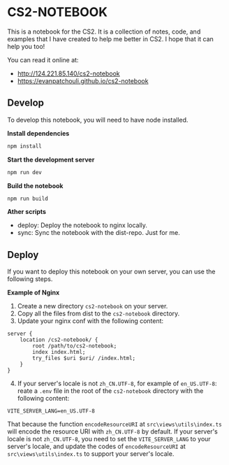 # CS2-NOTEBOOK

This is a notebook for the CS2. It is a collection of notes, code, and examples that I have created to help me better in CS2. I hope that it can help you too!

You can read it online at:

- <http://124.221.85.140/cs2-notebook>
- <https://evanpatchouli.github.io/cs2-notebook>

## Develop

To develop this notebook, you will need to have node installed.

**Install dependencies**

```bash
npm install
```

**Start the development server**

```bash
npm run dev
```

**Build the notebook**

```bash
npm run build
```

**Ather scripts**

- deploy: Deploy the notebook to nginx locally.
- sync: Sync the notebook with the dist-repo. Just for me.

## Deploy

If you want to deploy this notebook on your own server, you can use the following steps.

**Example of Nginx**

1. Create a new directory `cs2-notebook` on your server.
2. Copy all the files from dist to the `cs2-notebook` directory.
3. Update your nginx conf with the following content:

```nginx
server {
    location /cs2-notebook/ {
        root /path/to/cs2-notebook;
        index index.html;
        try_files $uri $uri/ /index.html;
    }
}
```

4. If your server's locale is not `zh_CN.UTF-8`, for example of `en_US.UTF-8`: reate a `.env` file in the root of the `cs2-notebook` directory with the following content:

```env
VITE_SERVER_LANG=en_US.UTF-8
```

That because the function `encodeResourceURI` at `src\views\utils\index.ts` will encode the resource URI with `zh_CN.UTF-8` by default. If your server's locale is not `zh_CN.UTF-8`, you need to set the `VITE_SERVER_LANG` to your server's locale, and update the codes of `encodeResourceURI` at `src\views\utils\index.ts` to support your server's locale.
